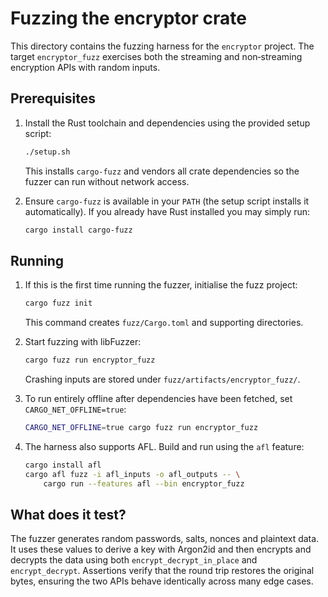 # Fuzzing the encryptor crate

This directory contains the fuzzing harness for the `encryptor` project. The target
`encryptor_fuzz` exercises both the streaming and non‑streaming encryption APIs
with random inputs.

## Prerequisites

1. Install the Rust toolchain and dependencies using the provided setup script:
   ```bash
   ./setup.sh
   ```
   This installs `cargo-fuzz` and vendors all crate dependencies so the fuzzer
   can run without network access.

2. Ensure `cargo-fuzz` is available in your `PATH` (the setup script installs it
   automatically). If you already have Rust installed you may simply run:
   ```bash
   cargo install cargo-fuzz
   ```

## Running

1. If this is the first time running the fuzzer, initialise the fuzz project:
   ```bash
   cargo fuzz init
   ```
   This command creates `fuzz/Cargo.toml` and supporting directories.

2. Start fuzzing with libFuzzer:
   ```bash
   cargo fuzz run encryptor_fuzz
   ```
   Crashing inputs are stored under `fuzz/artifacts/encryptor_fuzz/`.

3. To run entirely offline after dependencies have been fetched, set
   `CARGO_NET_OFFLINE=true`:
   ```bash
   CARGO_NET_OFFLINE=true cargo fuzz run encryptor_fuzz
   ```

4. The harness also supports AFL. Build and run using the `afl` feature:
   ```bash
   cargo install afl
   cargo afl fuzz -i afl_inputs -o afl_outputs -- \
       cargo run --features afl --bin encryptor_fuzz
   ```

## What does it test?

The fuzzer generates random passwords, salts, nonces and plaintext data. It
uses these values to derive a key with Argon2id and then encrypts and decrypts
the data using both `encrypt_decrypt_in_place` and `encrypt_decrypt`.
Assertions verify that the round trip restores the original bytes, ensuring the
two APIs behave identically across many edge cases.
